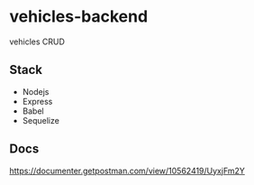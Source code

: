 # vehicles-backend
vehicles CRUD

## Stack
*   Nodejs
*   Express
*   Babel
*   Sequelize

## Docs
https://documenter.getpostman.com/view/10562419/UyxjFm2Y
